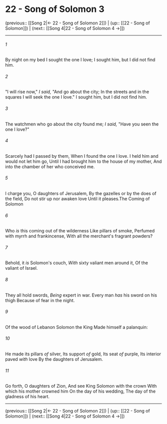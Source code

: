 # 22 - Song of Solomon 3

(previous:: [[Song 2|← 22 - Song of Solomon 2]]) | (up:: [[22 - Song of Solomon]]) | (next:: [[Song 4|22 - Song of Solomon 4 →]])

***


###### 1 
By night on my bed I sought the one I love; I sought him, but I did not find him. 

###### 2 
"I will rise now," _I said,_ "And go about the city; In the streets and in the squares I will seek the one I love." I sought him, but I did not find him. 

###### 3 
The watchmen who go about the city found me; _I said,_ "Have you seen the one I love?" 

###### 4 
Scarcely had I passed by them, When I found the one I love. I held him and would not let him go, Until I had brought him to the house of my mother, And into the chamber of her who conceived me. 

###### 5 
I charge you, O daughters of Jerusalem, By the gazelles or by the does of the field, Do not stir up nor awaken love Until it pleases.The Coming of Solomon 

###### 6 
Who _is_ this coming out of the wilderness Like pillars of smoke, Perfumed with myrrh and frankincense, With all the merchant's fragrant powders? 

###### 7 
Behold, it _is_ Solomon's couch, _With_ sixty valiant men around it, Of the valiant of Israel. 

###### 8 
They all hold swords, _Being_ expert in war. Every man _has_ his sword on his thigh Because of fear in the night. 

###### 9 
Of the wood of Lebanon Solomon the King Made himself a palanquin: 

###### 10 
He made its pillars _of_ silver, Its support _of_ gold, Its seat _of_ purple, Its interior paved _with_ love By the daughters of Jerusalem. 

###### 11 
Go forth, O daughters of Zion, And see King Solomon with the crown With which his mother crowned him On the day of his wedding, The day of the gladness of his heart.

***

(previous:: [[Song 2|← 22 - Song of Solomon 2]]) | (up:: [[22 - Song of Solomon]]) | (next:: [[Song 4|22 - Song of Solomon 4 →]])
